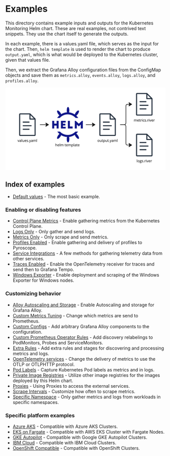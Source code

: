 # Examples

This directory contains example inputs and outputs for the Kubernetes Monitoring Helm chart.
These are real examples, not contrived text snippets. They use the chart itself to generate the outputs.

In each example, there is a values.yaml file, which serves as the input for the chart.
Then, `helm template` is used to render the chart to produce `output.yaml`, which is what would be deployed to the
Kubernetes cluster, given that values file.

Then, we extract the Grafana Alloy configuration files from the ConfigMap objects and save them as `metrics.alloy`,
`events.alloy`, `logs.alloy`, and `profiles.alloy`.

![Process for generating example files](process.png)

## Index of examples

-   [Default values](./default-values) - The most basic example.

### Enabling or disabling features

-   [Control Plane Metrics](./control-plane-metrics) - Enable gathering metrics from the Kubernetes Control Plane.
-   [Logs Only](./logs-only) - Only gather and send logs.
-   [Metrics Only](./metrics-only) - Only scrape and send metrics.
-   [Profiles Enabled](./profiles-enabled) - Enable gathering and delivery of profiles to Pyroscope.
-   [Service Integrations](./service-integrations) - A few methods for gathering telemetry data from other services.
-   [Traces Enabled](./traces-enabled) - Enable the OpenTelemetry receiver for traces and send then to Grafana Tempo.
-   [Windows Exporter](./windows-exporter) - Enable deployment and scraping of the Windows Exporter for Windows nodes.

### Customizing behavior

-   [Alloy Autoscaling and Storage](./alloy-autoscaling-and-storage) - Enable Autoscaling and storage for Grafana Alloy.
-   [Custom Metrics Tuning](./custom-metrics-tuning) - Change which metrics are send to Prometheus.
-   [Custom Configs](./custom-config) - Add arbitrary Grafana Alloy components to the configuration.
-   [Custom Prometheus Operator Rules](./custom-prometheus-operator-rules) - Add discovery relabelings to PodMonitors, Probes and ServiceMonitors.
-   [Extra Rules](./extra-rules) - Add extra rules and stages for discovering and processing metrics and logs.
-   [OpenTelemetry services](./otel-metrics-service) - Change the delivery of metrics to use the OTLP or OTLPHTTP protocol.
-   [Pod Labels](./pod-labels) - Capture Kubernetes Pod labels as metrics and in logs.
-   [Private Image Registries](./private-image-registry) - Utilize other image registries for the images deployed by this Helm chart.
-   [Proxies](./proxies) - Using Proxies to access the external services.
-   [Scrape Intervals](./scrape-intervals) - Customize how often to scrape metrics.
-   [Specific Namespace](./specific-namespace) - Only gather metrics and logs from workloads in specific namespaces.

### Specific platform examples

-   [Azure AKS](./azure-aks) - Compatible with Azure AKS Clusters.
-   [EKS on Fargate](./eks-fargate) - Compatible with AWS EKS Cluster with Fargate Nodes.
-   [GKE Autopilot](./gke-autopilot) - Compatible with Google GKE Autopilot Clusters.
-   [IBM Cloud](./ibm-cloud) - Compatible with IBM Cloud Clusters.
-   [OpenShift Compatible](./openshift-compatible) - Compatible with OpenShift Clusters.
